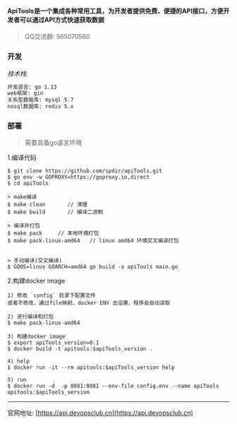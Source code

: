 #### ApiTools是一个集成各种常用工具，为开发者提供免费、便捷的API接口，方便开发者可以通过API方式快速获取数据

> QQ交流群: 565070560

### 开发

*技术栈*:
```bash
开发语言: go 1.13
web框架: gin 
关系型数据库: mysql 5.7
nosql数据库: redis 5.x
```

### 部署

> 需要具备go语言环境

1.编译代码

```text
$ git clone https://github.com/spdir/apiTools.git
$ go env -w GOPROXY=https://goproxy.io,direct
$ cd apiTools

> make编译
$ make clean       // 清理
$ make build       // 编译二进制

> 编译并打包
$ make pack     // 本地环境打包
$ make pack-linux-amd64   // linux amd64 环境交叉编译打包


> 手动编译(交叉编译)
$ GOOS=linux GOARCH=amd64 go build -o apiTools main.go
```

2.构建docker image

```text
1) 修改 `config` 目录下配置文件
或者不修改，通过file映射、docker ENV 去设置，程序会自动读取

2) 进行编译和打包
$ make pack-linux-amd64

3) 构建docker image
$ export apiTools_version=0.1
$ docker build -t apitools:$apiTools_version .

4) help
$ docker run -it --rm apitools:$apiTools_version help

5) run
$ docker run -d  -p 8081:8081 --env-file config.env --name apiTools apitools:$apiTools_version

```


---
官网地址: [https://api.devopsclub.cn](https://api.devopsclub.cn)


